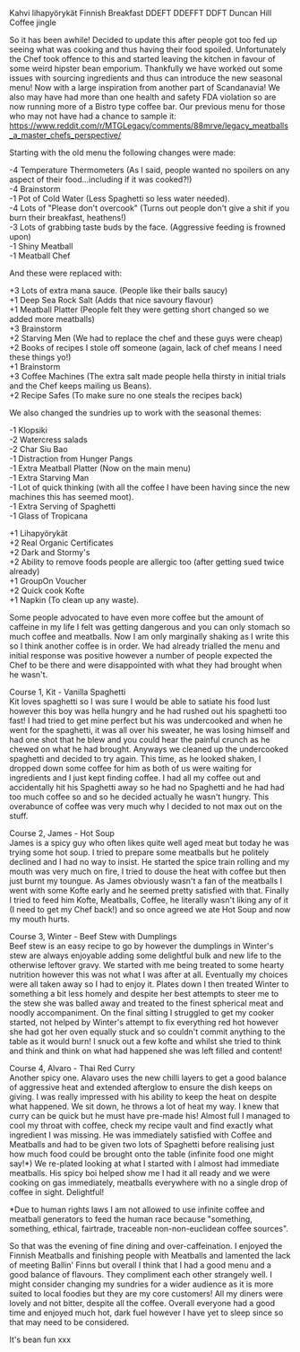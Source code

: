 Kahvi lihapyörykät
Finnish Breakfast
DDEFT
DDEFFT
DDFT
Duncan Hill Coffee jingle

So it has been awhile! Decided to update this after people got too fed up seeing what was cooking and thus having their food spoiled.
Unfortunately the Chef took offence to this and started leaving the kitchen in favour of some weird hipster bean emporium.
Thankfully we have worked out some issues with sourcing ingredients and thus can introduce the new seasonal menu! Now with
a large inspiration from another part of Scandanavia! We also may have had more than one health and safety FDA violation so
are now running more of a Bistro type coffee bar. Our previous menu for those who may not have had a chance to sample it:
https://www.reddit.com/r/MTGLegacy/comments/88mrve/legacy_meatballs_a_master_chefs_perspective/

Starting with the old menu the following changes were made:

-4 Temperature Thermometers (As I said, people wanted no spoilers on any aspect of their food...including if it was cooked?!)  
-4 Brainstorm  
-1 Pot of Cold Water (Less Spaghetti so less water needed).  
-4 Lots of "Please don't overcook" (Turns out people don't give a shit if you burn their breakfast, heathens!)  
-3 Lots of grabbing taste buds by the face. (Aggressive feeding is frowned upon)  
-1 Shiny Meatball  
-1 Meatball Chef  

And these were replaced with:  

+3 Lots of extra mana sauce. (People like their balls saucy)  
+1 Deep Sea Rock Salt (Adds that nice savoury flavour)  
+1 Meatball Platter (People felt they were getting short changed so we added more meatballs)  
+3 Brainstorm   
+2 Starving Men (We had to replace the chef and these guys were cheap)  
+2 Books of recipes I stole off someone (again, lack of chef means I need these things yo!)  
+1 Brainstorm  
+3 Coffee Machines (The extra salt made people hella thirsty in initial trials and the Chef keeps mailing us Beans).  
+2 Recipe Safes (To make sure no one steals the recipes back)  

We also changed the sundries up to work with the seasonal themes:  

-1 Klopsiki  
-2 Watercress salads  
-2 Char Siu Bao  
-1 Distraction from Hunger Pangs  
-1 Extra Meatball Platter (Now on the main menu)  
-1 Extra Starving Man  
-1 Lot of quick thinking (with all the coffee I have been having since the new machines this has seemed moot).  
-1 Extra Serving of Spaghetti  
-1 Glass of Tropicana  

+1 Lihapyörykät  
+2 Real Organic Certificates  
+2 Dark and Stormy's  
+2 Ability to remove foods people are allergic too (after getting sued twice already)  
+1 GroupOn Voucher  
+2 Quick cook Kofte  
+1 Napkin (To clean up any waste).  


Some people advocated to have even more coffee but the amount of caffeine in my life I felt was getting dangerous
and you can only stomach so much coffee and meatballs. Now I am only marginally shaking as I write this so I think
another coffee is in order.  We had already trialled the menu and initial response was positive however a number 
of people expected the Chef to be there and were disappointed with what they had brought when he wasn't.  

Course 1, Kit - Vanilla Spaghetti  
Kit loves spaghetti so I was sure I would be able to satiate his food lust however this boy was hella hungry
and he had rushed out his spaghetti too fast! I had tried to get mine perfect but his was undercooked and when 
he went for the spaghetti, it was all over his sweater, he was losing himself and had one shot that he blew and
you could hear the painful crunch as he chewed on what he had brought. Anyways we cleaned up the undercooked spaghetti 
and decided to try again. This time, as he looked shaken, I dropped down some coffee for him as both of us were waiting 
for ingredients and I just kept finding coffee. I had all my coffee out  and accidentally hit his Spaghetti away so he had 
no Spaghetti and he had had too much coffee so and so he decided actually he wasn't hungry. This overabunce of coffee was 
very much why I decided to not max out on the stuff.

Course 2, James - Hot Soup  
James is a spicy guy who often likes quite well aged meat but today he was trying some hot soup.  I tried to 
prepare some meatballs but he politely declined and I had no way to insist. He started the spice train rolling
and my mouth was very much on fire, I tried to douse the heat with coffee but then just burnt my toungue. 
As James obviously wasn't a fan of the meatballs I went with some Kofte early and he seemed pretty satisfied with that.
Finally I tried to feed him Kofte, Meatballs, Coffee, he literally wasn't liking any of it (I need to get my Chef back!) 
and so once agreed we ate Hot Soup and now my mouth hurts.

Course 3, Winter - Beef Stew with Dumplings  
Beef stew is an easy recipe to go by however the dumplings in Winter's stew are always enjoyable adding some delightful
bulk and new life to the otherwise leftover gravy. We started with me being treated to some hearty nutrition however this 
was not what I was after at all. Eventually my choices were all taken away so I had to enjoy it. Plates down I then treated
Winter to something a bit less homely and despite her best attempts to steer me to the stew she was balled away and treated
to the finest spherical meat and noodly accompaniment. On the final sitting I struggled to get my cooker started, not helped
by Winter's attempt to fix everything red hot however she had got her oven equally stuck and so couldn't commit anything to the 
table as it would burn! I snuck out a few kofte and whilst she tried to think and think and think on what had happened she was
left filled and content!

Course 4, Alvaro - Thai Red Curry  
Another spicy one. Alavaro uses the new chilli layers to get a good balance of aggressive heat and extended afterglow to ensure
the dish keeps on giving. I was really impressed with his ability to keep the heat on despite what happened. We sit down, he throws 
a lot of heat my way. I knew that curry can be quick but he must have pre-made his! Almost full I managed to cool my throat with coffee,
check my recipe vault and find exactly what ingredient I was missing. He was immediately satisfied with Coffee and Meatballs and had 
to be given two lots of Spaghetti before realising just how much food could be brought onto the table (infinite food one might say!*)
We re-plated looking at what I started with I almost had immediate meatballs. His spicy boi helped show me I had it all ready and 
we were cooking on gas immediately, meatballs everywhere with no a single drop of coffee in sight. Delightful! 


*Due to human rights laws I am not allowed to use infinite coffee and meatball generators to feed the human race because "something,
something, ethical, fairtrade, traceable non-non-euclidean coffee sources".


So that was the evening of fine dining and over-caffeination. I enjoyed the Finnish Meatballs and finishing people with Meatballs 
and lamented the lack of meeting Ballin' Finns but overall I think that I had a good menu and a good balance of
flavours. 
They compliment each other strangely well. I might consider changing my sundries for a wider audience
as it is more suited to local foodies but they are my core customers! All my diners were lovely and not bitter, 
despite all the coffee. Overall everyone had a good time and enjoyed much hot, dark fuel however I have yet to sleep
since so that may need to be considered.

It's bean fun xxx  
